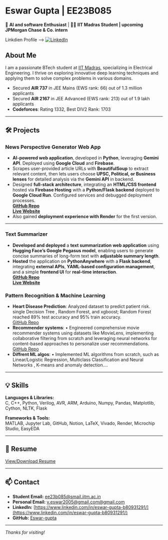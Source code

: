 # Eswar Gupta | EE23B085

🤖 **AI and software Enthusiast** | 🧑‍🔬 **IIT Madras Student | upcoming JPMorgan Chase & Co. intern** 

Linkdien Profile --> [![LinkedIn](https://img.shields.io/badge/LinkedIn-Profile-blue?logo=linkedin&logoColor=white&style=for-the-badge)](https://www.linkedin.com/in/eswar-gupta-b80931291/)

## About Me
I am a passionate BTech student at [IIT Madras](https://www.iitm.ac.in/), specializing in Electrical Engineering. I thrive on exploring innovative deep learning techniques and applying them to solve complex problems in various domains.

- Secured **AIR 737** in JEE Mains (EWS rank: 66) out of 1.3 million applicants
- Secured **AIR 2167** in JEE Advanced (EWS rank: 213) out of 1.9 lakh applicants
- **Codeforces**: Rating 1332, Best DIV2 Rank: 1703

---

## 🛠️ Projects

### **News Perspective Generator Web App**  
- **AI-powered web application**, developed in **Python**, leveraging **Gemini API**. Deployed using **Google Cloud** and **Firebase**.  
- Scrapes user-provided article URLs with **BeautifulSoup** to extract relevant content, then lets users choose **UPSC, Political, or Business lenses** for detailed analysis via the **Gemini API** in backend.  
- Designed **full-stack architecture**, integrating an **HTML/CSS frontend** hosted via **Firebase Hosting** with a **Python/Flask backend** deployed to **Google Cloud Run**. Configured services and debugged deployment processes.  
  [**GitHub Repo**](https://github.com/Eswar-gupta/AWS_News_Analyzer_Web_App)  
  [**Live Website**](https://aws-newsprespective-eswar-791771891862.us-central1.run.app/)  
- Also gained **deployment experience with Render** for the first version.  

---

### **Text Summarizer**  
- **Developed and deployed** a **text summarization web application** using **Hugging Face’s Google Pegasus model**, enabling users to generate concise summaries of long-form text with **adjustable summary length**.  
- **Hosted** the application on **PythonAnywhere** with a **Flask backend**, integrating **external APIs**, **YAML-based configuration management**, and a simple **frontend UI** for **real-time interaction**.  
  [**GitHub Repo**](https://github.com/Eswar-gupta/website_using_hugging_face_api_first_time)  
  [**Live Website**](https://eswargupta.pythonanywhere.com/)  


### Pattern Recognition & Machine Learning
  
- **Heart Disease Prediction**: Analyzed dataset to predict patient risk. single Decision Tree , Random Forest, and xgboost; Random Forest reached 89% test accuracy and 95% train accuracy.  
  [GitHub Repo](https://github.com/Eswar-gupta/Heart_diseases_dataset_ML_project)
- **Recommender systems**: •	Engineered comprehensive movie recommender systems using datasets like MovieLens, implementing collaborative filtering from scratch and leveraging neural networks for content-based approaches to personalize user recommendations.  
  [GitHub Repo](https://github.com/Eswar-gupta/Recommender-systems-ML-project)
- **Diffrent ML algos**: • Implemented ML algorithms from scratch, such as Linear/Logistic Regression, Multiclass Classification and Neural Networks , K-means and anomaly detection....  

---

## 💡 Skills

**Languages & Libraries:**  
C, C++, Python, Verilog, AVR, ARM, Arduino, Numpy, Pandas, Matplotlib, Cython, NLTK, Flask

**Frameworks & Tools:**  
MATLAB, Jupyter Lab, GitHub, Notion, LaTeX, Vivado, Render, Microchip Studio, EasyEDA

---

## 📄 Resume

[View/Download Resume](https://drive.google.com/file/d/1Kq8zb_h_CMvQjbtRb3aywMMW9luq0H0D/view?usp=drive_link) <!-- Replace # with actual resume link or embed if available -->

---

## 📫 Contact
- **Student Email:** [ee23b085@smail.iitm.ac.in](mailto:v.eswar2005@gmail.com)
- **Personal Email:** [v.eswar2005@gmail.com@gmail.com](mailto:v.eswar2005@gmail.com)
- **LinkedIn:** [https://www.linkedin.com/in/eswar-gupta-b80931291/](https://www.linkedin.com/in/eswar-gupta-b80931291/)
- **GitHub:** [Eswar-gupta](https://github.com/Eswar-gupta)

---

_Thanks for visiting!_
